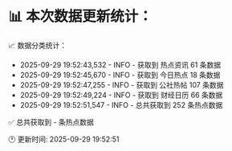 📊 本次数据更新统计：
==========================

📈 数据分类统计：
- 2025-09-29 19:52:43,532 - INFO - 获取到 热点资讯 61 条数据
- 2025-09-29 19:52:45,670 - INFO - 获取到 今日热点 18 条数据
- 2025-09-29 19:52:47,255 - INFO - 获取到 公社热帖 107 条数据
- 2025-09-29 19:52:49,224 - INFO - 获取到 财经日历 66 条数据
- 2025-09-29 19:52:51,547 - INFO - 总共获取到 252 条热点数据

✅ 总共获取到 - 条热点数据

🕐 更新时间: 2025-09-29 19:52:51
